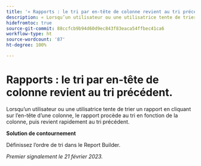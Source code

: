 ```yaml
---
title: '« Rapports : le tri par en-tête de colonne revient au tri précédent. »'
description: « Lorsqu’un utilisateur ou une utilisatrice tente de trier un rapport en cliquant sur l’en-tête d’une colonne, le rapport procède au tri en fonction de la colonne, puis revient rapidement au tri précédent. »
hidefromtoc: true
source-git-commit: 88ccfcb9b94d60d9ec843f83eaca54ffbec41ca6
workflow-type: ht
source-wordcount: '87'
ht-degree: 100%

---
```



# Rapports : le tri par en-tête de colonne revient au tri précédent.

Lorsqu’un utilisateur ou une utilisatrice tente de trier un rapport en cliquant sur l’en-tête d’une colonne, le rapport procède au tri en fonction de la colonne, puis revient rapidement au tri précédent.

**Solution de contournement**

Définissez l’ordre de tri dans le Report Builder.

_Premier signalement le 21 février 2023._

